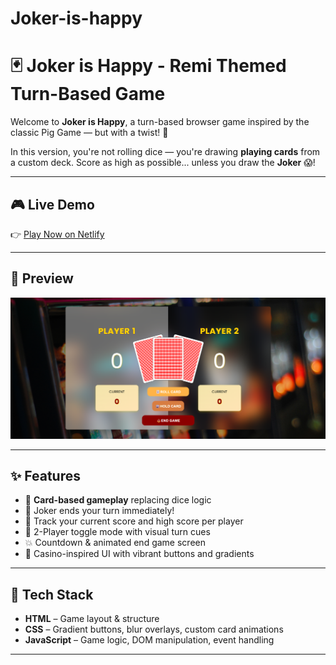 # Joker-is-happy

# 🃏 Joker is Happy - Remi Themed Turn-Based Game

Welcome to **Joker is Happy**, a turn-based browser game inspired by the classic Pig Game — but with a twist! 🎴

In this version, you're not rolling dice — you're drawing **playing cards** from a custom deck. Score as high as possible... unless you draw the **Joker** 😱!

---

## 🎮 Live Demo

👉 [Play Now on Netlify](https://jokerishappy-handyarifin.netlify.app/)

---

## 📸 Preview

![Game Preview](./assets/game-preview.png) <!-- Ganti dengan screenshot/gif kamu -->

---

## ✨ Features

- 🎴 **Card-based gameplay** replacing dice logic
- 🤡 Joker ends your turn immediately!
- 🧠 Track your current score and high score per player
- 👥 2-Player toggle mode with visual turn cues
- 💥 Countdown & animated end game screen
- 🎰 Casino-inspired UI with vibrant buttons and gradients

---

## 🚀 Tech Stack

- **HTML** – Game layout & structure
- **CSS** – Gradient buttons, blur overlays, custom card animations
- **JavaScript** – Game logic, DOM manipulation, event handling

---
